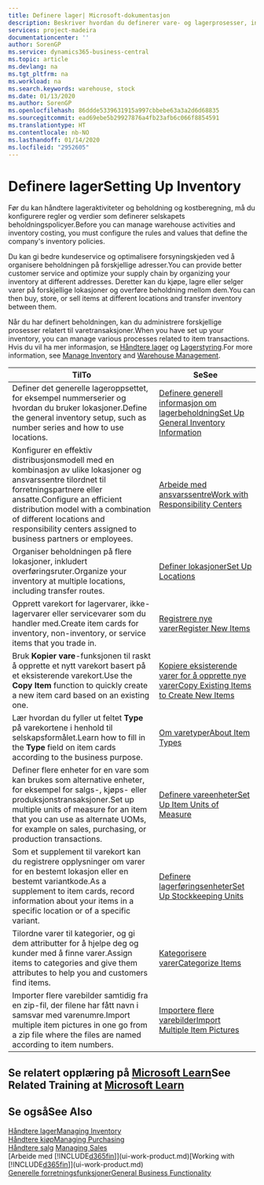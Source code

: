 ```yaml
---
title: Definere lager| Microsoft-dokumentasjon
description: Beskriver hvordan du definerer vare- og lagerprosesser, inkludert overføringsruter og lokasjoner, for eksempel lagre.
services: project-madeira
documentationcenter: ''
author: SorenGP
ms.service: dynamics365-business-central
ms.topic: article
ms.devlang: na
ms.tgt_pltfrm: na
ms.workload: na
ms.search.keywords: warehouse, stock
ms.date: 01/13/2020
ms.author: SorenGP
ms.openlocfilehash: 86ddde5339631915a997cbbebe63a3a2d6d68835
ms.sourcegitcommit: ead69ebe5b29927876a4fb23afb6c066f8854591
ms.translationtype: HT
ms.contentlocale: nb-NO
ms.lasthandoff: 01/14/2020
ms.locfileid: "2952605"
---
```

# <a name="setting-up-inventory"></a><span data-ttu-id="74104-103">Definere lager</span><span class="sxs-lookup"><span data-stu-id="74104-103">Setting Up Inventory</span></span>
<span data-ttu-id="74104-104">Før du kan håndtere lageraktiviteter og beholdning og kostberegning, må du konfigurere regler og verdier som definerer selskapets beholdningspolicyer.</span><span class="sxs-lookup"><span data-stu-id="74104-104">Before you can manage warehouse activities and inventory costing, you must configure the rules and values that define the company's inventory policies.</span></span>

<span data-ttu-id="74104-105">Du kan gi bedre kundeservice og optimalisere forsyningskjeden ved å organisere beholdningen på forskjellige adresser.</span><span class="sxs-lookup"><span data-stu-id="74104-105">You can provide better customer service and optimize your supply chain by organizing your inventory at different addresses.</span></span> <span data-ttu-id="74104-106">Deretter kan du kjøpe, lagre eller selger varer på forskjellige lokasjoner og overføre beholdning mellom dem.</span><span class="sxs-lookup"><span data-stu-id="74104-106">You can then buy, store, or sell items at different locations and transfer inventory between them.</span></span>

<span data-ttu-id="74104-107">Når du har definert beholdningen, kan du administrere forskjellige prosesser relatert til varetransaksjoner.</span><span class="sxs-lookup"><span data-stu-id="74104-107">When you have set up your inventory, you can manage various processes related to item transactions.</span></span> <span data-ttu-id="74104-108">Hvis du vil ha mer informasjon, se [Håndtere lager](inventory-manage-inventory.md) og [Lagerstyring](warehouse-manage-warehouse.md).</span><span class="sxs-lookup"><span data-stu-id="74104-108">For more information, see [Manage Inventory](inventory-manage-inventory.md) and [Warehouse Management](warehouse-manage-warehouse.md).</span></span>

| <span data-ttu-id="74104-109">Til</span><span class="sxs-lookup"><span data-stu-id="74104-109">To</span></span> | <span data-ttu-id="74104-110">Se</span><span class="sxs-lookup"><span data-stu-id="74104-110">See</span></span> |
| --- | --- |
| <span data-ttu-id="74104-111">Definer det generelle lageroppsettet, for eksempel nummerserier og hvordan du bruker lokasjoner.</span><span class="sxs-lookup"><span data-stu-id="74104-111">Define the general inventory setup, such as number series and how to use locations.</span></span> |[<span data-ttu-id="74104-112">Definere generell informasjon om lagerbeholdning</span><span class="sxs-lookup"><span data-stu-id="74104-112">Set Up General Inventory Information</span></span>](inventory-how-setup-general.md) |
|<span data-ttu-id="74104-113">Konfigurer en effektiv distribusjonsmodell med en kombinasjon av ulike lokasjoner og ansvarssentre tilordnet til forretningspartnere eller ansatte.</span><span class="sxs-lookup"><span data-stu-id="74104-113">Configure an efficient distribution model with a combination of different locations and responsibility centers assigned to business partners or employees.</span></span>|[<span data-ttu-id="74104-114">Arbeide med ansvarssentre</span><span class="sxs-lookup"><span data-stu-id="74104-114">Work with Responsibility Centers</span></span>](inventory-responsibility-centers.md)|
| <span data-ttu-id="74104-115">Organiser beholdningen på flere lokasjoner, inkludert overføringsruter.</span><span class="sxs-lookup"><span data-stu-id="74104-115">Organize your inventory at multiple locations, including transfer routes.</span></span> |[<span data-ttu-id="74104-116">Definer lokasjoner</span><span class="sxs-lookup"><span data-stu-id="74104-116">Set Up Locations</span></span>](inventory-how-register-new-items.md) |
| <span data-ttu-id="74104-117">Opprett varekort for lagervarer, ikke-lagervarer eller servicevarer som du handler med.</span><span class="sxs-lookup"><span data-stu-id="74104-117">Create item cards for inventory, non-inventory, or service items that you trade in.</span></span> |[<span data-ttu-id="74104-118">Registrere nye varer</span><span class="sxs-lookup"><span data-stu-id="74104-118">Register New Items</span></span>](inventory-how-register-new-items.md) |
|<span data-ttu-id="74104-119">Bruk **Kopier vare**-funksjonen til raskt å opprette et nytt varekort basert på et eksisterende varekort.</span><span class="sxs-lookup"><span data-stu-id="74104-119">Use the **Copy Item** function to quickly create a new item card based on an existing one.</span></span>|[<span data-ttu-id="74104-120">Kopiere eksisterende varer for å opprette nye varer</span><span class="sxs-lookup"><span data-stu-id="74104-120">Copy Existing Items to Create New Items</span></span>](inventory-how-copy-items.md)|
|<span data-ttu-id="74104-121">Lær hvordan du fyller ut feltet **Type** på varekortene i henhold til selskapsformålet.</span><span class="sxs-lookup"><span data-stu-id="74104-121">Learn how to fill in the **Type** field on item cards according to the business purpose.</span></span>|[<span data-ttu-id="74104-122">Om varetyper</span><span class="sxs-lookup"><span data-stu-id="74104-122">About Item Types</span></span>](inventory-about-item-types.md)|
|<span data-ttu-id="74104-123">Definer flere enheter for en vare som kan brukes som alternative enheter, for eksempel for salgs-, kjøps- eller produksjonstransaksjoner.</span><span class="sxs-lookup"><span data-stu-id="74104-123">Set up multiple units of measure for an item that you can use as alternate UOMs, for example on sales, purchasing, or production transactions.</span></span>|[<span data-ttu-id="74104-124">Definere vareenheter</span><span class="sxs-lookup"><span data-stu-id="74104-124">Set Up Item Units of Measure</span></span>](inventory-how-setup-units-of-measure.md)|
|<span data-ttu-id="74104-125">Som et supplement til varekort kan du registrere opplysninger om varer for en bestemt lokasjon eller en bestemt variantkode.</span><span class="sxs-lookup"><span data-stu-id="74104-125">As a supplement to item cards, record information about your items in a specific location or of a specific variant.</span></span>|[<span data-ttu-id="74104-126">Definere lagerføringsenheter</span><span class="sxs-lookup"><span data-stu-id="74104-126">Set Up Stockkeeping Units</span></span>](inventory-how-to-set-up-stockkeeping-units.md)|
| <span data-ttu-id="74104-127">Tilordne varer til kategorier, og gi dem attributter for å hjelpe deg og kunder med å finne varer.</span><span class="sxs-lookup"><span data-stu-id="74104-127">Assign items to categories and give them attributes to help you and customers find items.</span></span> |[<span data-ttu-id="74104-128">Kategorisere varer</span><span class="sxs-lookup"><span data-stu-id="74104-128">Categorize Items</span></span>](inventory-how-categorize-items.md) |
|<span data-ttu-id="74104-129">Importer flere varebilder samtidig fra en zip-fil, der filene har fått navn i samsvar med varenumre.</span><span class="sxs-lookup"><span data-stu-id="74104-129">Import multiple item pictures in one go from a zip file where the files are named according to item numbers.</span></span>|[<span data-ttu-id="74104-130">Importere flere varebilder</span><span class="sxs-lookup"><span data-stu-id="74104-130">Import Multiple Item Pictures</span></span>](inventory-how-import-item-pictures.md)|

## <a name="see-related-training-at-microsoft-learnlearnmodulestrade-get-started-dynamics-365-business-central"></a><span data-ttu-id="74104-131">Se relatert opplæring på [Microsoft Learn](/learn/modules/trade-get-started-dynamics-365-business-central/)</span><span class="sxs-lookup"><span data-stu-id="74104-131">See Related Training at [Microsoft Learn](/learn/modules/trade-get-started-dynamics-365-business-central/)</span></span>

## <a name="see-also"></a><span data-ttu-id="74104-132">Se også</span><span class="sxs-lookup"><span data-stu-id="74104-132">See Also</span></span>
[<span data-ttu-id="74104-133">Håndtere lager</span><span class="sxs-lookup"><span data-stu-id="74104-133">Managing Inventory</span></span>](inventory-manage-inventory.md)  
[<span data-ttu-id="74104-134">Håndtere kjøp</span><span class="sxs-lookup"><span data-stu-id="74104-134">Managing Purchasing</span></span>](purchasing-manage-purchasing.md)  
<span data-ttu-id="74104-135">[Håndtere salg](sales-manage-sales.md)  </span><span class="sxs-lookup"><span data-stu-id="74104-135">[Managing Sales](sales-manage-sales.md)  </span></span>  
<span data-ttu-id="74104-136">[Arbeide med [!INCLUDE[d365fin](includes/d365fin_md.md)]](ui-work-product.md)</span><span class="sxs-lookup"><span data-stu-id="74104-136">[Working with [!INCLUDE[d365fin](includes/d365fin_md.md)]](ui-work-product.md)</span></span>  
[<span data-ttu-id="74104-137">Generelle forretningsfunksjoner</span><span class="sxs-lookup"><span data-stu-id="74104-137">General Business Functionality</span></span>](ui-across-business-areas.md)
